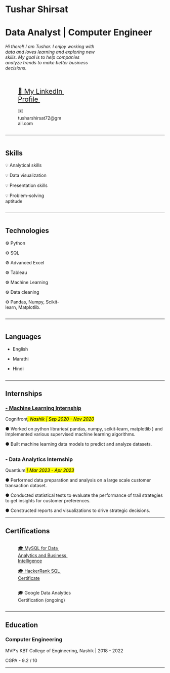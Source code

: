 
<html><head><meta http-equiv="Content-Type" content="text/html; charset=utf-8"/>
	
</div><h1 class="page-title">Tushar Shirsat</h1></header><div class="page-body"><h1 id="bd28f2c6-a289-4b59-bb9b-b8cfa49ba7b0" class="">Data Analyst | Computer Engineer</h1>
<div id="ecd5ffbc-9d8f-4b1a-9f36-0dd6c002dbeb" class="column-list"><div id="c58b61f2-24cd-443b-a31c-cf10abf5357d" style="width:56.25%" class="column">
<em>Hi there!! I am Tushar. I enjoy working with data and loves learning and exploring new skills. My goal is to help companies analyze trends to make better business decisions.</em><p id="21cf9171-7eac-43f6-8394-f5a8ade49725" class="">
	
<!-- <blockquote id="1a76e9da-e25c-4f31-9d53-43102a6230be"class="">  </blockquote> --> 	
</p><p id="3fff95c0-f9c8-4468-ab98-3f39aa08e95a" class="">
</p></div><div id="dae3ea8b-90bb-43e2-86cc-47924a1a70df" style="width:43.75%" class="column">
	
<figure class="block-color-gray_background callout" style="white-space:pre-wrap;display:flex" id="1ed220d9-4034-4562-be7b-77eba7baef34"><div style="font-size:1.5em">
<div style="width:100%"></div><a href="https://www.linkedin.com/in/tusharhshirsat/"><span class="icon">💼</span> My LinkedIn Profile </a></div></figure>
	
<figure class="block-color-gray_background callout" style="white-space:pre-wrap;display:flex" id="911c73f8-7435-447a-b9a7-e0ccf24bf4c3"><div style="font-size:1.5em"></div>
<div style="width:100%"><span class="icon">✉️</span> tusharshirsat72@gmail.com</div></figure></div></div>
	
<hr id="60f0a6fe-9134-4725-8d7e-fe85b937f30c"/><div id="6b5404a5-c7a6-41dc-86de-7ed58100c031" class="column-list"><div id="e3e17c44-de40-45ac-a50f-b3660476e90f" style="width:33.33333333333333%" class="column"><h2 id="6a400add-4fa8-4b79-933d-7833f78491cf" class="">Skills</h2><p id="6f79f2a0-b536-4e4a-80b5-9964284e8b14" class="">💡 Analytical skills</p><p id="21cf5f14-47ac-4440-a379-bc1ba769d9c3" class="">💡 Data visualization</p><p id="f42b2b2c-ae28-47f7-bb7d-4ea5320a8e86" class="">💡 Presentation skills</p><p id="c6dbc141-2e85-44c8-a1fa-228c4acb3b56" class="">💡 Problem-solving aptitude</p></div>
	
<hr id="1e8492c4-ff4a-4af3-a3ac-74eab4a976d2"/>	
<div id="15d638da-462b-49bd-bae2-dc4c9837ea9b" style="width:37.5%" class="column"><h2 id="adf07c90-d9f0-4317-a572-ab66998dab50" class="">Technologies</h2><p id="556316e0-e0ef-4b33-9798-e8fde6a7741b" class="">⚙️ Python</p><p id="75edc87c-1d15-4fa3-b7cd-630335a71108" class="">⚙️ SQL</p><p id="7295a4b9-8f62-44f4-b2fa-6343b0084ff3" class="">⚙️ Advanced Excel</p><p id="7344a439-c611-4a2b-8456-b24ed38718b3" class="">⚙️ Tableau</p><p id="89844930-4439-4965-b3ef-c7169cf0cfae" class="">⚙️ Machine Learning</p><p id="9f8c214a-de9f-475a-937a-1b36894bf8a5" class="">⚙️ Data cleaning</p><p id="c279d57f-3f11-4e84-b913-d66a8fa4de73" class="">⚙️ Pandas, Numpy, Scikit-learn, Matplotlib.</p></div>

<hr id="1e8492c4-ff4a-4af3-a3ac-74eab4a976d2"/>	
<div id="c3b7f50c-86c5-465b-9d8e-b80471569013" style="width:29.16666666666668%" class="column"><h2 id="f6c419bd-d527-4bc9-8ac7-c24740950b7d" class="">Languages</h2><ul id="dd06f541-e13c-4738-89c0-fa311b597d71" class="bulleted-list"><li style="list-style-type:disc">English</li></ul><ul id="23c42fca-03fe-4bf5-841b-944ab592ad14" class="bulleted-list"><li style="list-style-type:disc">Marathi</li></ul><ul id="f571ca66-fe2d-4ba1-a0f9-6500db4f83fa" class="bulleted-list"><li style="list-style-type:disc">Hindi</li></ul>
	
<p id="f3b2dd8f-4b52-46a5-b797-a3c4ab7d55ed" class=""></p></div></div>
<hr id="1e8492c4-ff4a-4af3-a3ac-74eab4a976d2"/><h2 id="cc9add08-9b3f-4f9c-8e2a-b6bbae0acb7d" class=""><strong>Internships</strong></h2><h3 id="f3982773-2aa6-4731-8214-45137f71c2a1" class=""><u>- Machine Learning Internship</u></h3><p id="a2f5a3cb-ab4f-42ac-a94c-5d87652461c2" class="">Cognifront<mark class="highlight-gray"><em>, Nashik | Sep 2020 - Nov 2020</em></mark></p><p id="4a7bf4b7-5aa3-4acd-b8e4-9322d663fa39" class="">● Worked on python libraries( pandas, numpy, scikit-learn, matplotlib ) and Implemented various supervised machine learning algorithms. </p><p id="2e3770fd-8fdd-4254-bc46-1dddab7afc7c" class="">● Built machine learning data models to predict and analyze datasets.</p><p id="d82848d7-0462-4387-b534-29c7d858cbff" class=""></p>

<p id="2e3770fd-8fdd-4254-bc46-1dddab7afc7c" class="">	
<p id="2e3770fd-8fdd-4254-bc46-1dddab7afc7c" class="">
<h2 id="cc9add08-9b3f-4f9c-8e2a-b6bbae0acb7d" class="">	
<h3 id="0f2f8d40-96bc-4a20-8670-2ffd5a71e683" class="">- Data Analytics Internship</h3><p id="b7b8f64a-1fa1-4390-8de4-0ca466c6b08c" class="">Quantium<mark class="highlight-gray"><em> | Mar 2023 - Apr 2023</em></mark></p><p id="5fc7060c-ee89-4152-a9e6-dca4fce25f99" class="">
● Performed data preparation and analysis on a large scale customer transaction dataset.
<p id="2e3770fd-8fdd-4254-bc46-1dddab7afc7c" class="">	
● Conducted statistical tests to evaluate the performance of trail strategies to get insights for customer preferences.
<p id="2e3770fd-8fdd-4254-bc46-1dddab7afc7c" class="">	
● Constructed reports and visualizations to drive strategic decisions. <!-- </p><p id="f0a37aa9-54e3-495b-8ead-1c32a188f484" class=""> -->
	
<hr id="1e8492c4-ff4a-4af3-a3ac-74eab4a976d2"/>
</p><h2 id="e589554f-8f35-4148-bcce-24476e2fe59d" class=""><strong>Certifications</strong></h2><div id="4f4ab918-3af6-4336-ac91-96c14066b721" class="column-list"><div id="37fdb5db-54d9-4a6d-af59-c72da4277345" style="width:50%" class="column">
	
<figure class="block-color-gray_background callout" style="white-space:pre-wrap;display:flex" id="7d13afdf-51d5-46cf-8c3e-74abce50ad89">
<div style="font-size:1.5em"></div>
<div style="width:100%"><a href="https://www.udemy.com/certificate/UC-aba5fc01-bd83-4ae7-aaec-70294e3d42b1/"><span class="icon">🎓</span> MySQL for Data Analytics and Business Intelligence</a></div></figure>
	
<p id="a5bfa060-bfe3-44e1-bfd8-c90e67563753" class=""></p>	
	
<figure class="block-color-gray_background callout" style="white-space:pre-wrap;display:flex" id="742a9dd9-d7e1-41bb-abfe-0f06e7c2c8a5"><div style="font-size:1.5em"></div><div style="width:100%"><a href="https://www.hackerrank.com/certificates/99a04509c93d"><span class="icon">🎓</span> HackerRank SQL Certificate</a></div></figure>
	
<p id="a5bfa060-bfe3-44e1-bfd8-c90e67563753" class=""></p></div>	
<div id="34a8f66e-65f8-48de-807a-08c741dcc48f" style="width:50%" class="column">
	
<figure class="block-color-gray_background callout" style="white-space:pre-wrap;display:flex" id="907e68ea-3dd5-4600-b1a1-66154c818129">
<div style="font-size:1.5em"></div>
<div style="width:100%"><span class="icon">🎓</span> Google Data Analytics Certification (ongoing)</div></figure></div></div>

<hr id="1e8492c4-ff4a-4af3-a3ac-74eab4a976d2"/>
<h2 id="aaa57e4f-8452-4e61-815a-9e3cd77bf07a" class="">Education</h2><h3 id="830d55c1-1873-41a2-a326-2d91bb5c6f48" class="">Computer Engineering </h3><p id="822d4b16-4e46-4d3a-aa7d-e3e4df4b1752" class="">MVP’s KBT College of Engineering, Nashik | 2018 - 2022</p><p id="9cd6de07-76f0-4c69-8e66-458199764317" class="">CGPA - 9.2 / 10</p><p id="b75e33fc-4409-46a0-b9ea-6086a371af89" class="">
</p><hr id="952ffeaf-912d-4482-85e9-d268619bd559"/></div></article></body></html>
